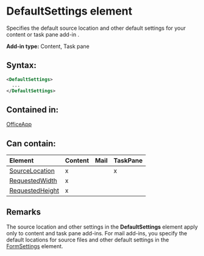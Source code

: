 
# DefaultSettings element
Specifies the default source location and other default settings for your content or task pane add-in .

 **Add-in type:** Content, Task pane


## Syntax:


```XML
<DefaultSettings>
  ...
</DefaultSettings>
```


## Contained in:

[OfficeApp](../../reference/manifest/officeapp.md)


## Can contain:



|**Element**|**Content**|**Mail**|**TaskPane**|
|:-----|:-----|:-----|:-----|
|[SourceLocation](../../reference/manifest/sourcelocation.md)|x||x|
|[RequestedWidth](../../reference/manifest/requestedwidth.md)|x|||
|[RequestedHeight](../../reference/manifest/requestedheight.md)|x|||

## Remarks

The source location and other settings in the  **DefaultSettings** element apply only to content and task pane add-ins. For mail add-ins, you specify the default locations for source files and other default settings in the [FormSettings](../../reference/manifest/formsettings.md) element.

